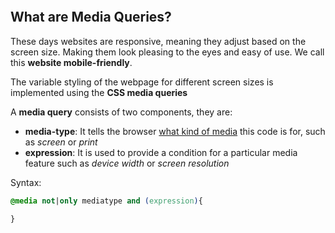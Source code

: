 ```toc
```

## What are Media Queries?
These days websites are responsive, meaning they adjust based on the screen size. Making them look pleasing to the eyes and easy of use. We call this **website mobile-friendly**. 

The variable styling of the webpage for different screen sizes is implemented using the **CSS media queries**

A **media query** consists of two components, they are:

- **media-type**: It tells the browser <u>what kind of media</u> this code is for, such as *screen* or *print*
- **expression**: It is used to provide a condition for a particular media feature such as *device width* or *screen resolution*

Syntax:
```css
@media not|only mediatype and (expression){

}
```